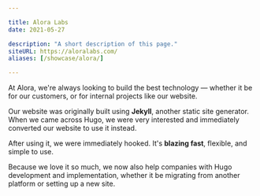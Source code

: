 ```yaml
---

title: Alora Labs
date: 2021-05-27

description: "A short description of this page."
siteURL: https://aloralabs.com/
aliases: [/showcase/alora/]

---
```


At Alora, we're always looking to build the best technology — whether it be for our customers, or for internal projects like our website. 

Our website was originally built using **Jekyll**, another static site generator. When we came across Hugo, we were very interested and immediately converted our website to use it instead. 

After using it, we were immediately hooked. It's **blazing fast**, flexible, and simple to use.

Because we love it so much, we now also help companies with Hugo development and implementation, whether it be migrating from another platform or setting up a new site.
